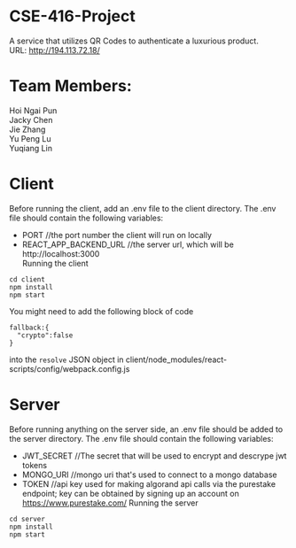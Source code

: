 # CSE-416-Project

A service that utilizes QR Codes to authenticate a luxurious product.\
URL: http://194.113.72.18/

# Team Members:
Hoi Ngai Pun\
Jacky Chen\
Jie Zhang\
Yu Peng Lu\
Yuqiang Lin

# Client
Before running the client, add an .env file to the client directory. The .env file should contain the following variables:
- PORT //the port number the client will run on locally
- REACT_APP_BACKEND_URL //the server url, which will be http://localhost:3000\
Running the client
```
cd client
npm install
npm start
```
You might need to add the following block of code
```
fallback:{
  "crypto":false
}
```
into the ```resolve``` JSON object in client/node_modules/react-scripts/config/webpack.config.js
# Server
Before running anything on the server side, an .env file should be added to the server directory. The .env file should contain the following variables:
- JWT_SECRET //The secret that will be used to encrypt and descrype jwt tokens
- MONGO_URI //mongo uri that's used to connect to a mongo database
- TOKEN //api key used for making algorand api calls via the purestake endpoint; key can be obtained by signing up an account on https://www.purestake.com/
Running the server
```
cd server
npm install
npm start
```
